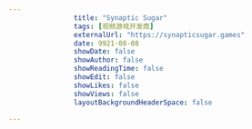 ---
                title: "Synaptic Sugar"
                tags: [视频游戏开发商]
                externalUrl: "https://synapticsugar.games"
                date: 9921-08-08
                showDate: false
                showAuthor: false
                showReadingTime: false
                showEdit: false
                showLikes: false
                showViews: false
                layoutBackgroundHeaderSpace: false
                ---

